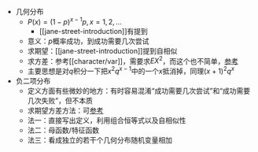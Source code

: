 - 几何分布
  - $P(x)=(1-p)^{x-1}p, x=1,2,...$
    - [[jane-street-introduction]]有提到
  - 意义：$p$概率成功，到成功需要几次尝试
  - 求期望：[[jane-street-introduction]]提到自相似
  - 求方差：参考[[character/var]]，需要求$EX^2$，而这个也不简单，[参考](https://zhuanlan.zhihu.com/p/166653762)
  - 主要思想是对$q$积分一下把$x^2q^{x-1}$中的一个$x$抵消掉，同理$(x+1)^2q^x$
- 负二项分布
  - 定义方面有些微妙的地方：有时容易混淆“成功需要几次尝试”和“成功需要几次失败”，但不本质
  - 求期望方差方法：可[参考](https://zhuanlan.zhihu.com/p/166653762)
  - 法一：直接写出定义，利用组合恒等式以及自相似性
  - 法二：母函数/特征函数
  - 法三：看成独立的若干个几何分布随机变量相加